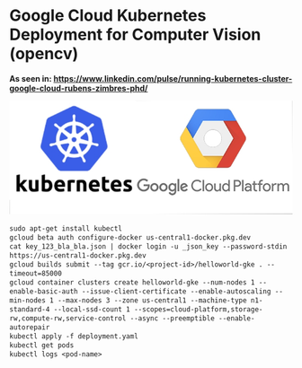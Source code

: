 # Google Cloud Kubernetes Deployment for Computer Vision (opencv)

<b>As seen in: https://www.linkedin.com/pulse/running-kubernetes-cluster-google-cloud-rubens-zimbres-phd/</b>

<img src=https://github.com/RubensZimbres/Repo-2020/blob/master/Google-Cloud-Kubernetes/k8s.png>  

```
sudo apt-get install kubectl
gcloud beta auth configure-docker us-central1-docker.pkg.dev
cat key_123_bla_bla.json | docker login -u _json_key --password-stdin https://us-central1-docker.pkg.dev
gcloud builds submit --tag gcr.io/<project-id>/helloworld-gke . --timeout=85000
gcloud container clusters create helloworld-gke --num-nodes 1 --enable-basic-auth --issue-client-certificate --enable-autoscaling --min-nodes 1 --max-nodes 3 --zone us-central1 --machine-type n1-standard-4 --local-ssd-count 1 --scopes=cloud-platform,storage-rw,compute-rw,service-control --async --preemptible --enable-autorepair
kubectl apply -f deployment.yaml
kubectl get pods
kubectl logs <pod-name>
```
